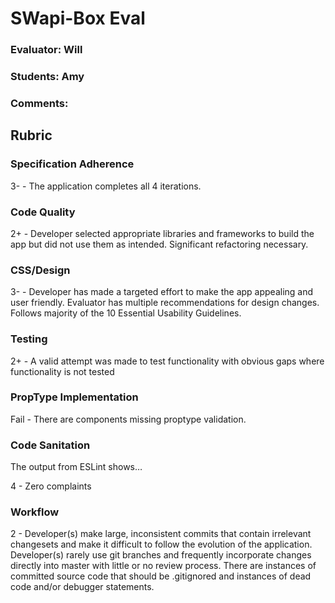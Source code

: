 # SWapi-Box Eval

### Evaluator: Will
### Students: Amy
### Comments:

## Rubric

### Specification Adherence

3- - The application completes all 4 iterations.

### Code Quality

2+ - Developer selected appropriate libraries and frameworks to build the app but did not use them as intended. Significant refactoring necessary.

### CSS/Design

3- - Developer has made a targeted effort to make the app appealing and user friendly. Evaluator has multiple recommendations for design changes. Follows majority of the 10 Essential Usability Guidelines.

### Testing

2+ - A valid attempt was made to test functionality with obvious gaps where functionality is not tested

### PropType Implementation

Fail - There are components missing proptype validation.

### Code Sanitation

The output from ESLint shows…

4 - Zero complaints

### Workflow

2 - Developer(s) make large, inconsistent commits that contain irrelevant changesets and make it difficult to follow the evolution of the application. Developer(s) rarely use git branches and frequently incorporate changes directly into master with little or no review process. There are instances of committed source code that should be .gitignored and instances of dead code and/or debugger statements.

